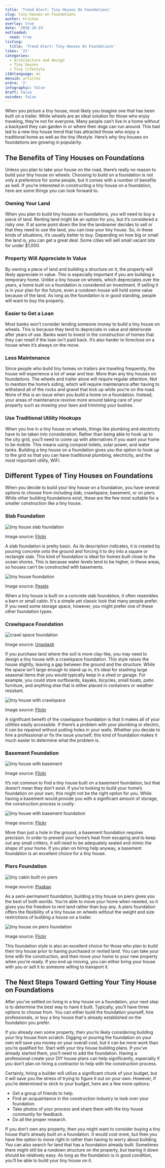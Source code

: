 ```yaml
---
title: 'Trend Alert: Tiny Houses On Foundations'
slug: tiny-houses-on-foundations
author: kristen
overlay: true
date: '2018-10-23'
notloaded:
  need: true
listing:
  title: 'Trend Alert: Tiny Houses On Foundations'
likes: '22'
categories:
  - Architecture and design
  - Tiny houses
  - Tiny lifestyle
i18nlanguage: en
menuid: articles
ordre: '2'
infographic: false
draft: false
noindex: false
---
```

When you picture a tiny house, most likely you imagine one that has been built on a trailer. While wheels are an ideal solution for those who enjoy traveling, they’re not for everyone. Many people can’t live in a home without a backyard they can garden in or where their dogs can run around. This had led to a new tiny house trend that has attracted those who enjoy a traditional home as well as the tiny lifestyle. Here’s why tiny houses on foundations are growing in popularity.

## The Benefits of Tiny Houses on Foundations

Unless you plan to take your house on the road, there’s really no reason to build your tiny house on wheels. Choosing to build on a foundation is not only a preference for some people, but it comes with a number of benefits as well. If you’re interested in constructing a tiny house on a foundation, here are some things you can look forward to. 

### Owning Your Land

When you plan to build tiny houses on foundations, you will need to buy a piece of land. Renting land might be an option for you, but it’s considered a risky one. If at some point down the line the landowner decides to sell or that they need to use the land, you can lose your tiny house. So, in these kinds of situations, it’s usually better to buy. Depending on how big or small the land is, you can get a great deal. Some cities will sell small vacant lots for under $1,000. 

### Property Will Appreciate In Value

By owning a piece of land and building a structure on it, the property will likely appreciate in value. This is especially important if you are building a temporary home. Unlike a tiny house on wheels, which depreciates over the years, a home built on a foundation is considered an investment. If selling it is in your plan for the future, even a rundown house will hold some value because of the land. As long as the foundation is in good standing, people will want to buy the property.  

### Easier to Get a Loan

Most banks won’t consider lending someone money to build a tiny house on wheels. This is because they tend to depreciate in value and deteriorate after years of use. Banks want to invest in the construction of homes that they can resell if the loan isn’t paid back. It’s also harder to foreclose on a house when it’s always on the move.

### Less Maintenance

Since people who build tiny homes on trailers are traveling frequently, the house will experience a lot of wear and tear. More than any tiny houses on foundations. The wheels and trailer alone will require regular attention. Not to mention the home’s siding, which will require maintenance after having to withstand all of the rocks and gravel that kick up while you’re on the road. None of this is an issue when you build a home on a foundation. Instead, your areas of maintenance revolve more around taking care of your property such as mowing your lawn and trimming your bushes.

### Use Traditional Utility Hookups

When you live in a tiny house on wheels, things like plumbing and electricity have to be taken into consideration. Rather than being able to hook up to the city grid, you’ll need to come up with alternatives if you want your home to be mobile. This means using compost toilets, solar power, and water tanks. Building a tiny house on a foundation gives you the option to hook up to the grid so that you can have traditional plumbing, electricity, and the most important utility, WiFi. 

## Different Types of Tiny Houses on Foundations

When you decide to build your tiny house on a foundation, you have several options to choose from including slab, crawlspace, basement, or on piers. While other building foundations exist, these are the few most suitable for a smaller construction like a tiny house. 

### Slab Foundation

![tiny house slab foundation](/img/tiny-house-slab.jpg)

<span class="figcaption">Image source: [Flickr](https://www.flickr.com/photos/31062148@N08/23563443478/) </span>

A slab foundation is pretty basic. As its description indicates, it is created by pouring concrete onto the ground and forcing it to dry into a square or rectangle slab. This kind of foundation is ideal for homes built close to the ocean shores. This is because water levels tend to be higher, in these areas, so houses can’t be constructed with basements.

![tiny house foundation](/img/tiny-house-barn.jpg)

<span class="figcaption">Image source: [Pexels](https://www.pexels.com/photo/house-on-green-landscape-against-sky-314937/) </span>

When a tiny house is built on a concrete slab foundation, it often resembles a barn or small cabin. It's a simple yet classic look that many people prefer. If you need some storage space, however, you might prefer one of these other foundation types. 

### Crawlspace Foundation

![crawl space foundation](/img/tiny-house-crawl-space.jpg)

<span class="figcaption">Image source: [Unsplash](https://unsplash.com/photos/YqeK4k36F4U) </span>

If you purchase land where the soil is more clay-like, you may need to design a tiny house with a crawlspace foundation. This style raises the house slightly, leaving a gap between the ground and the structure. While the space isn’t large enough to stand up in, it’s ideal for stashing large seasonal items that you would typically keep in a shed or garage. For example, you could store surfboards, kayaks, bicycles, small boats, patio furniture, and anything else that is either placed in containers or weather resistant.

![tiny house with crawlspace](/img/raised-tiny-house.jpg)

<span class="figcaption">Image source: [Flickr](https://www.flickr.com/photos/106574022@N04/10797632983/) </span>

A significant benefit of the crawlspace foundation is that it makes all of your utilities easily accessible. If there’s a problem with your plumbing or electric, it can be repaired without putting holes in your walls. Whether you decide to hire a professional or fix the issue yourself, this kind of foundation makes it much easier to determine what the problem is.

### Basement Foundation

![tiny house with basement](/img/tiny-house-basement.jpg)

<span class="figcaption">Image source: [Flickr](https://www.flickr.com/photos/basecampbaker/6047380143/) </span>

It’s not common to find a tiny house built on a basement foundation, but that doesn’t mean they don’t exist. If you’re looking to build your home’s foundation on your own, this might not be the right option for you. While having a basement would provide you with a significant amount of storage, the construction process is costly. 

![tiny house with basement foundation](/img/little-tiny-house.jpg)

<span class="figcaption">Image source: [Flickr](https://www.flickr.com/photos/pavdw/34126734376/) </span>

More than just a hole in the ground, a basement foundation requires precision. In order to prevent your home’s heat from escaping and to keep out any small critters, it will need to be adequately sealed and mimic the shape of your home. If you plan on hiring help anyway, a basement foundation is an excellent choice for a tiny house. 

### Piers Foundation

![tiny cabin built on piers](/img/piers-foundation.jpg)

<span class="figcaption">Image source: [Pixabay](https://pixabay.com/en/hut-pile-construction-wood-261332/) </span>

As a semi-permanent foundation, building a tiny house on piers gives you the best of both worlds. You’re able to move your home when needed, so it gives you the freedom to rent land rather than buy any. A piers foundation offers the flexibility of a tiny house on wheels without the weight and size restrictions of building a house on a trailer.

![tiny house on piers foundation](/img/tiny-house-on-piers.jpg)

<span class="figcaption">Image source: [Flickr](https://www.flickr.com/photos/faircompanies/14573524170/) </span>

This foundation style is also an excellent choice for those who plan to build their tiny house prior to having purchased or rented land. You can take your time with the construction, and then move your home to your new property when you’re ready. If you end up moving, you can either bring your house with you or sell it to someone willing to transport it.

## The Next Steps Toward Getting Your Tiny House on Foundations

After you’ve settled on living in a tiny house on a foundation, your next step is to determine the best way to have it built. Typically, you’ll have three options to choose from. You can either build the foundation yourself, hire professionals, or buy a tiny house that's already established on the foundation you prefer. 

If you already own some property, then you’re likely considering building your tiny house from scratch. Digging or pouring the foundation on your own will save you money on your overall cost, but it can be more work than you’re qualified for. Start with your tiny house building plans. If you’ve already started them, you’ll need to add the foundation. Having a professional create your DIY house plans can help significantly, especially if you don’t plan on hiring a contractor to help with the construction process. 

Certainly, hiring a builder will utilize a significant chunk of your budget, but it will save you the stress of trying to figure it out on your own. However, if you’re determined to stick to your budget, here are a few more options:

* Get a group of friends to help.
* Find an acquaintance in the construction industry to look over your foundation.
* Take photos of your process and share them with the tiny house community for feedback. 
* Do all the proper research. 

If you don’t own any property, then you might want to consider buying a tiny house that’s already built on a foundation. It would cost more, but then you have the option to move right in rather than having to worry about building. You can also search for land that has a foundation already built. Sometimes there might still be a rundown structure on the property, but tearing it down should be relatively easy. As long as the foundation is in good condition, you’ll be able to build your tiny house on it.
